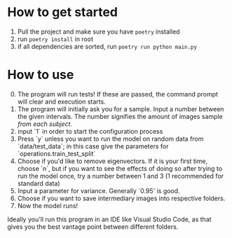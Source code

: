 # How to get started
1) Pull the project and make sure you have `poetry` installed
2) run `poetry install` in root
3) if all dependencies are sorted, run `poetry run python main.py`

# How to use
0) The program will run tests! If these are passed, the command prompt will clear and execution starts. 
1) The program will initially ask you for a sample. Input a number between the given intervals. The number signifies the amount of images sample _from each subject_.
2) input ´1´ in order to start the configuration process
3) Press ´y´ unless you want to run the model on random data from ´data/test_data´; in this case give the parameters for ´operations.train_test_split´
4) Choose if you'd like to remove eigenvectors. If it is your first time, choose ´n´, but if you want to see the effects of doing so after trying to run the model once, try a number between 1 and 3 (1 recommended for standard data)
5) Input a parameter for variance. Generally ´0.95' is good. 
6) Choose if you want to save intermediary images into respective folders.
7) Now the model runs!

Ideally you'll run this program in an IDE like Visual Studio Code, as that gives you the best vantage point between different folders.
